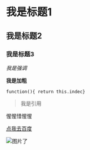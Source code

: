 # 我是标题1
## 我是标题2
### 我是标题3
*我是强调*

**我是加粗**

`function(){ return this.indec}`

>我是引用

惺惺惜惺惺

[点我去百度](http://www.baidu.com)

![图片了](https://ss0.bdstatic.com/70cFuHSh_Q1YnxGkpoWK1HF6hhy/it/u=2354832353,1872334409&fm=26&gp=0.jpg)

